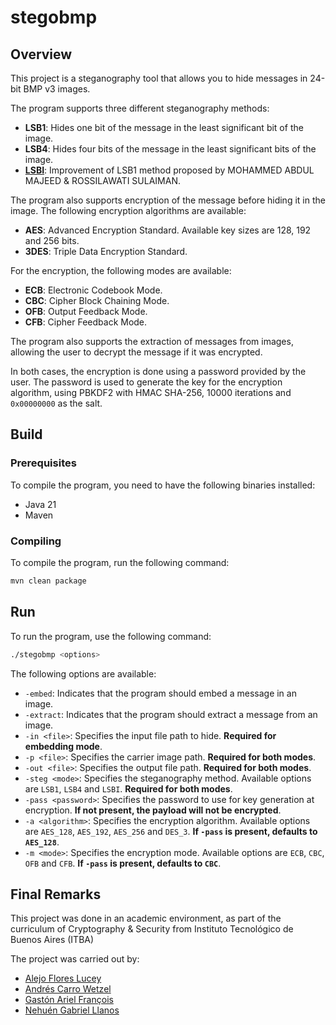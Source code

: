 # stegobmp

## Overview

This project is a steganography tool that allows you to hide messages in 24-bit BMP v3 images.

The program supports three different steganography methods:
* **LSB1**: Hides one bit of the message in the least significant bit of the image.
* **LSB4**: Hides four bits of the message in the least significant bits of the image.
* **[LSBI](https://www.jatit.org/volumes/Vol80No2/16Vol80No2.pdf)**: Improvement of LSB1 method proposed by MOHAMMED ABDUL MAJEED & ROSSILAWATI SULAIMAN.

The program also supports encryption of the message before hiding it in the image. The following encryption algorithms are available:
* **AES**: Advanced Encryption Standard. Available key sizes are 128, 192 and 256 bits.
* **3DES**: Triple Data Encryption Standard.

For the encryption, the following modes are available:
* **ECB**: Electronic Codebook Mode.
* **CBC**: Cipher Block Chaining Mode.
* **OFB**: Output Feedback Mode.
* **CFB**: Cipher Feedback Mode.

The program also supports the extraction of messages from images, allowing the user to decrypt the message if it was encrypted.

In both cases, the encryption is done using a password provided by the user. The password is used to generate the key for the encryption algorithm, using PBKDF2 with HMAC SHA-256, $10 000$ iterations and `0x00000000` as the salt.

## Build

### Prerequisites

To compile the program, you need to have the following binaries installed:

* Java 21
* Maven

### Compiling

To compile the program, run the following command:

```bash
mvn clean package
```

## Run

To run the program, use the following command:

```bash
./stegobmp <options>
```

The following options are available:

* `-embed`: Indicates that the program should embed a message in an image.
* `-extract`: Indicates that the program should extract a message from an image.
* `-in <file>`: Specifies the input file path to hide. **Required for embedding mode**.
* `-p <file>`: Specifies the carrier image path. **Required for both modes**.
* `-out <file>`: Specifies the output file path. **Required for both modes**.
* `-steg <mode>`: Specifies the steganography method. Available options are `LSB1`, `LSB4` and `LSBI`. **Required for both modes**.
* `-pass <password>`: Specifies the password to use for key generation at encryption. **If not present, the payload will not be encrypted**.
* `-a <algorithm>`: Specifies the encryption algorithm. Available options are `AES_128`, `AES_192`, `AES_256` and `DES_3`. **If `-pass` is present, defaults to `AES_128`**.
* `-m <mode>`: Specifies the encryption mode. Available options are `ECB`, `CBC`, `OFB` and `CFB`. **If `-pass` is present, defaults to `CBC`**.

## Final Remarks

This project was done in an academic environment, as part of the curriculum of Cryptography & Security from Instituto Tecnológico de Buenos Aires (ITBA)

The project was carried out by:

* [Alejo Flores Lucey](https://github.com/alejofl)
* [Andrés Carro Wetzel](https://github.com/AndresCarro)
* [Gastón Ariel François](https://github.com/francoisgaston)
* [Nehuén Gabriel Llanos](https://github.com/NehuenLlanos)
